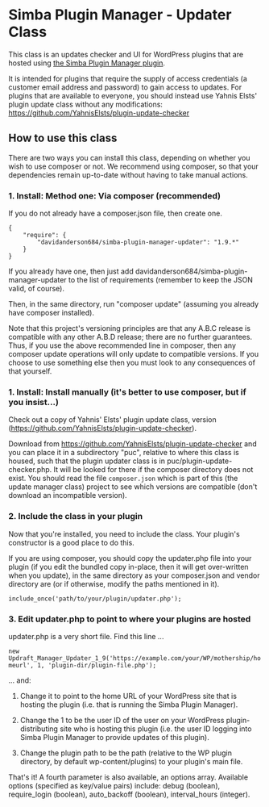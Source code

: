 # Simba Plugin Manager - Updater Class

This class is an updates checker and UI for WordPress plugins that are hosted using [the Simba Plugin Manager plugin](https://wordpress.org/plugins/simba-plugin-updates-manager/).

It is intended for plugins that require the supply of access credentials (a customer email address and password) to gain access to updates. For plugins that are available to everyone, you should instead use Yahnis Elsts' plugin update class without any modifications: https://github.com/YahnisElsts/plugin-update-checker

## How to use this class

There are two ways you can install this class, depending on whether you wish to use composer or not. We recommend using composer, so that your dependencies remain up-to-date without having to take manual actions.

### 1. Install: Method one: Via composer (recommended)

If you do not already have a composer.json file, then create one.

```
{
    "require": {
		"davidanderson684/simba-plugin-manager-updater": "1.9.*"
    }
}
```

If you already have one, then just add davidanderson684/simba-plugin-manager-updater to the list of requirements (remember to keep the JSON valid, of course).

Then, in the same directory, run "composer update" (assuming you already have composer installed).

Note that this project's versioning principles are that any A.B.C release is compatible with any other A.B.D release; there are no further guarantees. Thus, if you use the above recommended line in composer, then any composer update operations will only update to compatible versions. If you choose to use something else then you must look to any consequences of that yourself.

### 1. Install: Install manually (it's better to use composer, but if you insist...)

Check out a copy of Yahnis' Elsts' plugin update class, version (https://github.com/YahnisElsts/plugin-update-checker).

Download from https://github.com/YahnisElsts/plugin-update-checker and you can place it in a subdirectory "puc", relative to where this class is housed, such that the plugin updater class is in puc/plugin-update-checker.php. It will be looked for there if the composer directory does not exist. You should read the file `composer.json` which is part of this (the update manager class) project to see which versions are compatible (don't download an incompatible version).

### 2. Include the class in your plugin

Now that you're installed, you need to include the class. Your plugin's constructor is a good place to do this.

If you are using composer, you should copy the updater.php file into your plugin (if you edit the bundled copy in-place, then it will get over-written when you update), in the same directory as your composer.json and vendor directory are (or if otherwise, modify the paths mentioned in it).

`include_once('path/to/your/plugin/updater.php');`

### 3. Edit updater.php to point to where your plugins are hosted

updater.php is a very short file. Find this line ...

`new Updraft_Manager_Updater_1_9('https://example.com/your/WP/mothership/homeurl', 1, 'plugin-dir/plugin-file.php');`

... and:

1. Change it to point to the home URL of your WordPress site that is hosting the plugin (i.e. that is running the Simba Plugin Manager).

2. Change the 1 to be the user ID of the user on your WordPress plugin-distributing site who is hosting this plugin (i.e. the user ID logging into Simba Plugin Manager to provide updates of this plugin).

3. Change the plugin path to be the path (relative to the WP plugin directory, by default wp-content/plugins) to your plugin's main file.

That's it! A fourth parameter is also available, an options array. Available options (specified as key/value pairs) include: debug (boolean), require_login (boolean), auto_backoff (boolean), interval_hours (integer).
